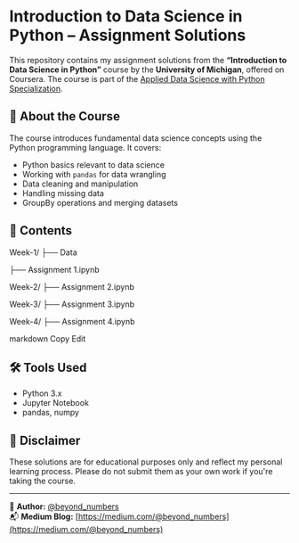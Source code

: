 # Introduction to Data Science in Python – Assignment Solutions

This repository contains my assignment solutions from the **“Introduction to Data Science in Python”** course by the **University of Michigan**, offered on Coursera. The course is part of the [Applied Data Science with Python Specialization](https://www.coursera.org/specializations/data-science-python).

## 📘 About the Course

The course introduces fundamental data science concepts using the Python programming language. It covers:

- Python basics relevant to data science
- Working with `pandas` for data wrangling
- Data cleaning and manipulation
- Handling missing data
- GroupBy operations and merging datasets

## 📂 Contents

Week-1/
├── Data

├── Assignment 1.ipynb

Week-2/
├── Assignment 2.ipynb

Week-3/
├── Assignment 3.ipynb

Week-4/
├── Assignment 4.ipynb

markdown
Copy
Edit

## 🛠️ Tools Used

- Python 3.x  
- Jupyter Notebook  
- pandas, numpy  

## 📝 Disclaimer

These solutions are for educational purposes only and reflect my personal learning process. Please do not submit them as your own work if you're taking the course.

---

📌 **Author:** [@beyond_numbers](https://github.com/Musediku)  
📬 **Medium Blog:** [https://medium.com/@beyond_numbers](https://medium.com/@beyond_numbers)
